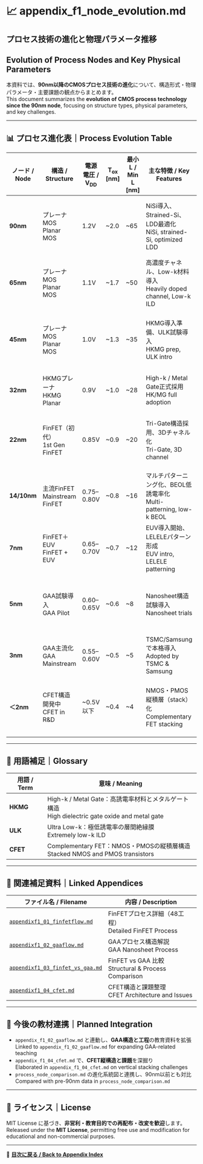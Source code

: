 # 📈 appendix_f1_node_evolution.md  
## プロセス技術の進化と物理パラメータ推移  
## Evolution of Process Nodes and Key Physical Parameters

本資料では、**90nm以降のCMOSプロセス技術の進化**について、構造形式・物理パラメータ・主要課題の観点からまとめます。  
This document summarizes the **evolution of CMOS process technology since the 90nm node**, focusing on structure types, physical parameters, and key challenges.

---

## 📊 プロセス進化表｜Process Evolution Table

| ノード / **Node** | 構造 / **Structure** | 電源電圧 / **V<sub>DD</sub>** | **T<sub>ox</sub> [nm]** | 最小L / **Min L [nm]** | 主な特徴 / **Key Features** | 技術課題 / **Challenges** |
|------------------|----------------------|-------------------------------|--------------------------|-------------------------|------------------------------|----------------------------|
| **90nm**         | プレーナMOS<br>Planar MOS | 1.2V | ~2.0 | ~65 | NiSi導入、Strained-Si、LDD最適化<br>NiSi, strained-Si, optimized LDD | リーク電流、寄生容量、リソグラフィ限界<br>Leakage, parasitics, lithography |
| **65nm**         | プレーナMOS<br>Planar MOS | 1.1V | ~1.7 | ~50 | 高濃度チャネル、Low-k材料導入<br>Heavily doped channel, Low-k ILD | 短チャネル効果、配線遅延<br>SCE, interconnect delay |
| **45nm**         | プレーナMOS<br>Planar MOS | 1.0V | ~1.3 | ~35 | HKMG導入準備、ULK試験導入<br>HKMG prep, ULK intro | ゲート制御限界、Variability拡大<br>Gate control limit, variability |
| **32nm**         | HKMGプレーナ<br>HKMG Planar | 0.9V | ~1.0 | ~28 | High-k / Metal Gate正式採用<br>HK/MG full adoption | V<sub>t</sub>ばらつき、T<sub>inv</sub>制御困難<br>V<sub>t</sub> variation, T<sub>inv</sub> control |
| **22nm**         | FinFET（初代）<br>1st Gen FinFET | 0.85V | ~0.9 | ~20 | Tri-Gate構造採用、3Dチャネル化<br>Tri-Gate, 3D channel | Finばらつき、設計難度増加<br>Fin variation, design complexity |
| **14/10nm**      | 主流FinFET<br>Mainstream FinFET | 0.75–0.80V | ~0.8 | ~16 | マルチパターニング化、BEOL低誘電率化<br>Multi-patterning, low-k BEOL | SRAM縮小限界、配線混雑<br>SRAM scaling limit, routing congestion |
| **7nm**          | FinFET＋EUV<br>FinFET + EUV | 0.65–0.70V | ~0.7 | ~12 | EUV導入開始、LELELEパターン形成<br>EUV intro, LELELE patterning | 遮光膜設計、熱分布管理<br>Mask design, thermal issues |
| **5nm**          | GAA試験導入<br>GAA Pilot | 0.60–0.65V | ~0.6 | ~8 | Nanosheet構造試験導入<br>Nanosheet trials | シート幅制御、Routing困難<br>Sheet width control, poor routability |
| **3nm**          | GAA主流化<br>GAA Mainstream | 0.55–0.60V | ~0.5 | ~5 | TSMC/Samsungで本格導入<br>Adopted by TSMC & Samsung | 高密度寄生、ばらつき管理<br>Parasitics, process variability |
| **＜2nm**        | CFET構造開発中<br>CFET in R&D | ~0.5V以下 | ~0.4 | ~4 | NMOS・PMOS縦積層（stack）化<br>Complementary FET stacking | 熱干渉、電源/配線分離難<br>Thermal interference, power-routing split |

---

## 🧠 用語補足｜Glossary

| 用語 / Term | 意味 / Meaning |
|-------------|----------------|
| **HKMG** | High-k / Metal Gate：高誘電率材料とメタルゲート構造<br>High dielectric gate oxide and metal gate |
| **ULK** | Ultra Low-k：極低誘電率の層間絶縁膜<br>Extremely low-k ILD |
| **CFET** | Complementary FET：NMOS・PMOSの縦積層構造<br>Stacked NMOS and PMOS transistors |

---

## 🔗 関連補足資料｜Linked Appendices

| ファイル名 / Filename | 内容 / Description |
|------------------------|---------------------|
| [`appendixf1_01_finfetflow.md`](appendixf1_01_finfetflow.md) | FinFETプロセス詳細（48工程）<br>Detailed FinFET Process |
| [`appendixf1_02_gaaflow.md`](appendixf1_02_gaaflow.md) | GAAプロセス構造解説<br>GAA Nanosheet Process |
| [`appendixf1_03_finfet_vs_gaa.md`](appendixf1_03_finfet_vs_gaa.md) | FinFET vs GAA 比較<br>Structural & Process Comparison |
| [`appendixf1_04_cfet.md`](appendixf1_04_cfet.md) | CFET構造と課題整理<br>CFET Architecture and Issues |

---

## 🧩 今後の教材連携｜Planned Integration

- `appendix_f1_02_gaaflow.md` と連動し、**GAA構造と工程**の教育資料を拡張  
  Linked to `appendix_f1_02_gaaflow.md` for expanding GAA-related teaching
- `appendix_f1_04_cfet.md` で、**CFET縦構造と課題**を深掘り  
  Elaborated in `appendix_f1_04_cfet.md` on vertical stacking challenges
- `process_node_comparison.md` の進化系統図と連携し、90nm以前とも対比  
  Compared with pre-90nm data in `process_node_comparison.md`

---

## 📄 ライセンス｜License

MIT License に基づき、**非営利・教育目的での再配布・改変を歓迎**します。  
Released under the **MIT License**, permitting free use and modification for educational and non-commercial purposes.

---

📎 **[目次に戻る / Back to Appendix Index](./)**  
